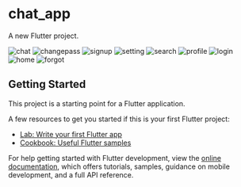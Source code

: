 # chat_app

A new Flutter project.


![chat](https://github.com/himanshugangadiya/chat-app/assets/123546076/f02a911e-33de-461a-8672-681ffd484d7c)
![changepass](https://github.com/himanshugangadiya/chat-app/assets/123546076/1cbe5100-eb6d-4bd2-b703-e5d0942a6512)
![signup](https://github.com/himanshugangadiya/chat-app/assets/123546076/3b5743e7-5552-4868-b88f-6280edb5dedb)
![setting](https://github.com/himanshugangadiya/chat-app/assets/123546076/d35f0cd8-b503-4617-9a73-aba29683e767)
![search](https://github.com/himanshugangadiya/chat-app/assets/123546076/eccd3ad5-4959-47db-9ee9-65fc569c90b5)
![profile](https://github.com/himanshugangadiya/chat-app/assets/123546076/9f7c3f5d-eeb5-4bd4-8ead-cc4988116a61)
![login](https://github.com/himanshugangadiya/chat-app/assets/123546076/525d87b5-eb08-43d1-a125-0038f84da5e2)
![home](https://github.com/himanshugangadiya/chat-app/assets/123546076/1a1faf52-fe9e-4e44-bef4-a2a22b29553e)
![forgot](https://github.com/himanshugangadiya/chat-app/assets/123546076/9eb6121b-31e3-48d1-9f72-da0a3d6b274f)

## Getting Started

This project is a starting point for a Flutter application.

A few resources to get you started if this is your first Flutter project:

- [Lab: Write your first Flutter app](https://docs.flutter.dev/get-started/codelab)
- [Cookbook: Useful Flutter samples](https://docs.flutter.dev/cookbook)

For help getting started with Flutter development, view the
[online documentation](https://docs.flutter.dev/), which offers tutorials,
samples, guidance on mobile development, and a full API reference.
